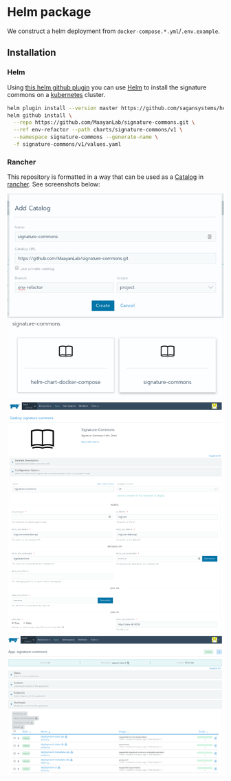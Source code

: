 # Helm package

We construct a helm deployment from `docker-compose.*.yml`/`.env.example`.

## Installation

### Helm
Using [this helm github plugin](https://github.com/sagansystems/helm-github) you can use [Helm](https://helm.sh/) to install the signature commons on a [kubernetes](https://kubernetes.io/) cluster.

```bash
helm plugin install --version master https://github.com/sagansystems/helm-github.git
helm github install \
  --repo https://github.com/MaayanLab/signature-commons.git \
  --ref env-refactor --path charts/signature-commons/v1 \
  --namespace signature-commons --generate-name \
  -f signature-commons/v1/values.yaml
```

### Rancher
This repository is formatted in a way that can be used as a [Catalog](https://rancher.com/docs/rancher/v2.x/en/catalog/) in [rancher](https://rancher.com/). See screenshots below:

![](README-screenshot01.png)
![](README-screenshot02.png)
![](README-screenshot03.png)
![](README-screenshot04.png)
